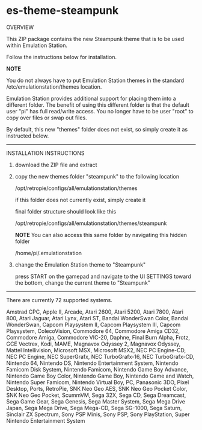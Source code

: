 # es-theme-steampunk

OVERVIEW

This ZIP package contains the new Steampunk theme that is to be used within Emulation Station.

Follow the instructions below for installation.

**NOTE**

You do not always have to put Emulation Station themes in the standard /etc/emulationstation/themes location.

Emulation Station provides additional support for placing them into a different folder.  The benefit of using this
different folder is that the default user "pi" has full read/write access.  You no longer have to be user "root" to
copy over files or swap out files.  

By default, this new "themes" folder does not exist, so simply create it as instructed below.

--------------------------------------------------

INSTALLATION INSTRUCTIONS

1.  download the ZIP file and extract

2.  copy the new themes folder "steampunk" to the following location

    /opt/retropie/configs/all/emulationstation/themes
 
    if this folder does not currently exist, simply create it

    final folder structure should look like this

    /opt/retropie/configs/all/emulationstation/themes/steampunk

    **NOTE**
    You can also access this same folder by navigating this hidden folder
   
    /home/pi/.emulationstation

3. change the Emulation Station theme to "Steampunk"

   press START on the gamepad and navigate to the UI SETTINGS
   toward the bottom, change the current theme to "Steampunk"

--------------------------------------------------

There are currently 72 supported systems.

Amstrad CPC, Apple II, Arcade, Atari 2600, Atari 5200, Atari 7800, Atari 800, Atari Jaguar, Atari Lynx, Atari ST, Bandai WonderSwan Color, Bandai WonderSwan, Capcom Playsystem II, Capcom Playsystem III, Capcom Playsystem, ColecoVision, Commodore 64, Commodore Amiga CD32, Commodore Amiga, Commodore VIC-20, Daphne, Final Burn Alpha, Frotz, GCE Vectrex, Kodi, MAME, Magnavox Odyssey 2, Magnavox Odyssey, Mattel Intellivision, Microsoft MSX, Microsoft MSX2, NEC PC Engine-CD, NEC PC Engine, NEC SuperGrafx, NEC TurboGrafx-16, NEC TurboGrafx-CD, Nintendo 64, Nintendo DS, Nintendo Entertainment System, Nintendo Famicom Disk System, Nintendo Famicom, Nintendo Game Boy Advance, Nintendo Game Boy Color, Nintendo Game Boy, Nintendo Game and Watch, Nintendo Super Famicom, Nintendo Virtual Boy, PC, Panasonic 3DO, Pixel Desktop, Ports, RetroPie, SNK Neo Geo AES, SNK Neo Geo Pocket Color, SNK Neo Geo Pocket, ScummVM, Sega 32X, Sega CD, Sega Dreamcast, Sega Game Gear, Sega Genesis, Sega Master System, Sega Mega Drive Japan, Sega Mega Drive, Sega Mega-CD, Sega SG-1000, Sega Saturn, Sinclair ZX Spectrum, Sony PSP Minis, Sony PSP, Sony PlayStation, Super Nintendo Entertainment System
